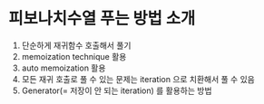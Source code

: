 # 피보나치수열 푸는 방법 소개 
1. 단순하게 재귀함수 호출해서 풀기 
2. memoization technique 활용 
3. auto memoization 활용 
4. 모든 재귀 호출로 풀 수 있는 문제는 iteration 으로 치환해서 풀 수 있음 
5. Generator(= 저장이 안 되는 iteration) 를 활용하는 방법 